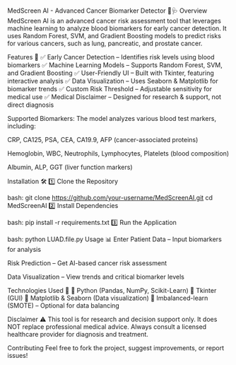 MedScreen AI - Advanced Cancer Biomarker Detector 🧬🩺
Overview
MedScreen AI is an advanced cancer risk assessment tool that leverages machine learning to analyze blood biomarkers for early cancer detection. It uses Random Forest, SVM, and Gradient Boosting models to predict risks for various cancers, such as lung, pancreatic, and prostate cancer.

Features 🚀
✅ Early Cancer Detection – Identifies risk levels using blood biomarkers
✅ Machine Learning Models – Supports Random Forest, SVM, and Gradient Boosting
✅ User-Friendly UI – Built with Tkinter, featuring interactive analysis
✅ Data Visualization – Uses Seaborn & Matplotlib for biomarker trends
✅ Custom Risk Threshold – Adjustable sensitivity for medical use
✅ Medical Disclaimer – Designed for research & support, not direct diagnosis

Supported Biomarkers:
The model analyzes various blood test markers, including:

CRP, CA125, PSA, CEA, CA19.9, AFP (cancer-associated proteins)

Hemoglobin, WBC, Neutrophils, Lymphocytes, Platelets (blood composition)

Albumin, ALP, GGT (liver function markers)

Installation 🛠️
1️⃣ Clone the Repository

bash:
git clone https://github.com/your-username/MedScreenAI.git
cd MedScreenAI
2️⃣ Install Dependencies

bash:
pip install -r requirements.txt
3️⃣ Run the Application

bash:
python LUAD.file.py
Usage 📊
Enter Patient Data – Input biomarkers for analysis

Risk Prediction – Get AI-based cancer risk assessment

Data Visualization – View trends and critical biomarker levels

Technologies Used 🔧
🔹 Python (Pandas, NumPy, Scikit-Learn)
🔹 Tkinter (GUI)
🔹 Matplotlib & Seaborn (Data visualization)
🔹 Imbalanced-learn (SMOTE) – Optional for data balancing

Disclaimer ⚠️
This tool is for research and decision support only. It does NOT replace professional medical advice. Always consult a licensed healthcare provider for diagnosis and treatment.

Contributing
Feel free to fork the project, suggest improvements, or report issues!
